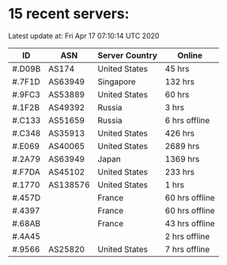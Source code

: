 # 15 recent servers:

Latest update at: Fri Apr 17 07:10:14 UTC 2020

| ID | ASN | Server Country | Online |
| -- | --- | -------------- | ------ |
| #.D09B | AS174 | United States | 45 hrs |
| #.7F1D | AS63949 | Singapore | 132 hrs |
| #.9FC3 | AS53889 | United States | 60 hrs |
| #.1F2B | AS49392 | Russia | 3 hrs |
| #.C133 | AS51659 | Russia | 6 hrs offline |
| #.C348 | AS35913 | United States | 426 hrs |
| #.E069 | AS40065 | United States | 2689 hrs |
| #.2A79 | AS63949 | Japan | 1369 hrs |
| #.F7DA | AS45102 | United States | 233 hrs |
| #.1770 | AS138576 | United States | 1 hrs |
| #.457D |  | France | 60 hrs offline |
| #.4397 |  | France | 60 hrs offline |
| #.68AB |  | France | 43 hrs offline |
| #.4A45 |  |  | 2 hrs offline |
| #.9566 | AS25820 | United States | 7 hrs offline |

